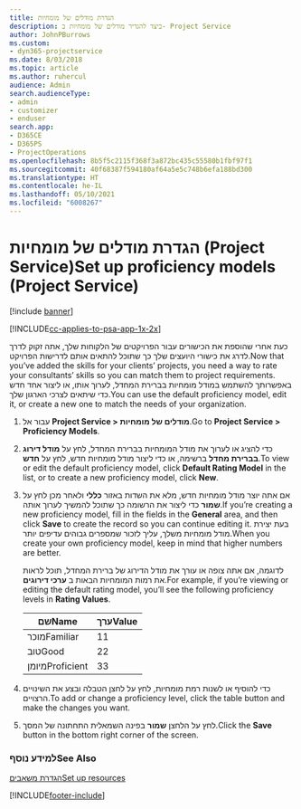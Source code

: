 ```yaml
---
title: ‏‫‏‫הגדרת מודלים של מומחיות
description: כיצד להגדיר מודלים של מומחיות ב- Project Service
author: JohnPBurrows
ms.custom:
- dyn365-projectservice
ms.date: 8/03/2018
ms.topic: article
ms.author: ruhercul
audience: Admin
search.audienceType:
- admin
- customizer
- enduser
search.app:
- D365CE
- D365PS
- ProjectOperations
ms.openlocfilehash: 8b5f5c2115f368f3a872bc435c55580b1fbf97f1
ms.sourcegitcommit: 40f68387f594180af64a5e5c748b6efa188bd300
ms.translationtype: HT
ms.contentlocale: he-IL
ms.lasthandoff: 05/10/2021
ms.locfileid: "6008267"
---
```

# <a name="set-up-proficiency-models-project-service"></a><span data-ttu-id="57e3c-103">הגדרת מודלים של מומחיות (Project Service)</span><span class="sxs-lookup"><span data-stu-id="57e3c-103">Set up proficiency models (Project Service)</span></span>

[!include [banner](../includes/psa-now-project-operations.md)]

[!INCLUDE[cc-applies-to-psa-app-1x-2x](../includes/cc-applies-to-psa-app-1x-2x.md)]

<span data-ttu-id="57e3c-104">כעת אחרי שהוספת את הכישורים עבור הפרויקטים של הלקוחות שלך, אתה זקוק לדרך לדרג את כישורי היועצים שלך כך שתוכל להתאים אותם לדרישות הפרויקט.</span><span class="sxs-lookup"><span data-stu-id="57e3c-104">Now that you’ve added the skills for your clients’ projects, you need a way to rate your consultants’ skills so you can match them to project requirements.</span></span> <span data-ttu-id="57e3c-105">באפשרותך להשתמש במודל מומחיות בברירת המחדל, לערוך אותו, או ליצור אחד חדש כדי שיתאים לצרכי הארגון שלך.</span><span class="sxs-lookup"><span data-stu-id="57e3c-105">You can use the default proficiency model, edit it, or create a new one to match the needs of your organization.</span></span>  
  
1.  <span data-ttu-id="57e3c-106">עבור אל **Project Service > מודלים של מומחיות**.</span><span class="sxs-lookup"><span data-stu-id="57e3c-106">Go to **Project Service > Proficiency Models**.</span></span>  
  
2.  <span data-ttu-id="57e3c-107">כדי להציג או לערוך את מודל המומחיות בברירת המחדל, לחץ על **מודל דירוג בברירת מחדל** ברשימה, או כדי ליצור מודל מומחיות חדש, לחץ על **חדש**.</span><span class="sxs-lookup"><span data-stu-id="57e3c-107">To view or edit the default proficiency model, click **Default Rating Model** in the list, or to create a new proficiency model, click **New**.</span></span>  
  
3.  <span data-ttu-id="57e3c-108">אם אתה יוצר מודל מומחיות חדש, מלא את השדות באזור **כללי** ולאחר מכן לחץ על **שמור** כדי ליצור את הרשומה כך שתוכל להמשיך לערוך אותה.</span><span class="sxs-lookup"><span data-stu-id="57e3c-108">If you’re creating a new proficiency model, fill in the fields in the **General** area, and then click **Save** to create the record so you can continue editing it.</span></span> <span data-ttu-id="57e3c-109">בעת יצירת מודל מומחיות משלך, עליך לזכור שמספרים גבוהים עדיפים יותר.</span><span class="sxs-lookup"><span data-stu-id="57e3c-109">When you create your own proficiency model, keep in mind that higher numbers are better.</span></span>  
  
     <span data-ttu-id="57e3c-110">לדוגמה, אם אתה צופה או עורך את מודל הדירוג של ברירת המחדל, תוכל לראות את רמות המומחיות הבאות ב **ערכי דירוגים**.</span><span class="sxs-lookup"><span data-stu-id="57e3c-110">For example, if you’re viewing or editing the default rating model, you’ll see the following proficiency levels in **Rating Values**.</span></span>  
  
    |<span data-ttu-id="57e3c-111">שם</span><span class="sxs-lookup"><span data-stu-id="57e3c-111">Name</span></span>|<span data-ttu-id="57e3c-112">ערך</span><span class="sxs-lookup"><span data-stu-id="57e3c-112">Value</span></span>|  
    |----------|-----------|  
    |<span data-ttu-id="57e3c-113">מוכר</span><span class="sxs-lookup"><span data-stu-id="57e3c-113">Familiar</span></span>|<span data-ttu-id="57e3c-114">1</span><span class="sxs-lookup"><span data-stu-id="57e3c-114">1</span></span>|  
    |<span data-ttu-id="57e3c-115">טוב</span><span class="sxs-lookup"><span data-stu-id="57e3c-115">Good</span></span>|<span data-ttu-id="57e3c-116">2</span><span class="sxs-lookup"><span data-stu-id="57e3c-116">2</span></span>|  
    |<span data-ttu-id="57e3c-117">מיומן</span><span class="sxs-lookup"><span data-stu-id="57e3c-117">Proficient</span></span>|<span data-ttu-id="57e3c-118">3</span><span class="sxs-lookup"><span data-stu-id="57e3c-118">3</span></span>|  
  
4.  <span data-ttu-id="57e3c-119">כדי להוסיף או לשנות רמת מומחיות, לחץ על לחצן הטבלה ובצע את השינויים הרצויים.</span><span class="sxs-lookup"><span data-stu-id="57e3c-119">To add or change a proficiency level, click the table button and make the changes you want.</span></span>  
  
5.  <span data-ttu-id="57e3c-120">לחץ על הלחצן **שמור** בפינה השמאלית התחתונה של המסך.</span><span class="sxs-lookup"><span data-stu-id="57e3c-120">Click the **Save** button in the bottom right corner of the screen.</span></span>  
  
### <a name="see-also"></a><span data-ttu-id="57e3c-121">למידע נוסף</span><span class="sxs-lookup"><span data-stu-id="57e3c-121">See Also</span></span>  
 [<span data-ttu-id="57e3c-122">הגדרת משאבים</span><span class="sxs-lookup"><span data-stu-id="57e3c-122">Set up resources</span></span>](../psa/set-up-resources.md)


[!INCLUDE[footer-include](../includes/footer-banner.md)]
